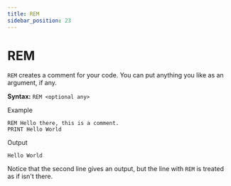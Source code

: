 ```yaml
---
title: REM
sidebar_position: 23
---
```


# REM
`REM` creates a comment for your code. You can put anything you like as an argument, if any.

**Syntax:** `REM <optional any>`

Example
```
REM Hello there, this is a comment.
PRINT Hello World
```
Output
```
Hello World
```

Notice that the second line gives an output, but the line with `REM` is treated as if isn't there.